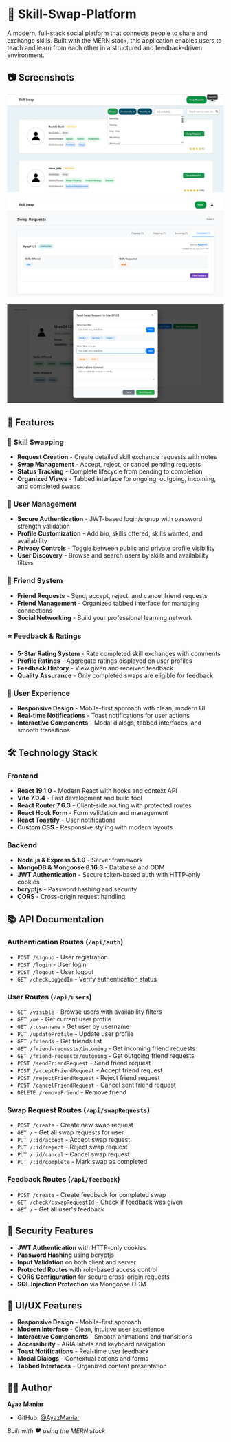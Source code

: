 # 🔄 Skill-Swap-Platform

A modern, full-stack social platform that connects people to share and exchange skills. Built with the MERN stack, this application enables users to teach and learn from each other in a structured and feedback-driven environment.

## 📷 Screenshots

![Skill Swap Platform](Photos/Skill%20Swap%20Platform.webp)

![Skill Swap Platform Interface](Photos/Skill%20Swap%20Platform%202.png)

![Skill Swap Platform Features](Photos/Skill%20Swap%20Platform%203.png)

## 🌟 Features

### 🔄 **Skill Swapping**
- **Request Creation** - Create detailed skill exchange requests with notes
- **Swap Management** - Accept, reject, or cancel pending requests
- **Status Tracking** - Complete lifecycle from pending to completion
- **Organized Views** - Tabbed interface for ongoing, outgoing, incoming, and completed swaps

### 👤 **User Management**
- **Secure Authentication** - JWT-based login/signup with password strength validation
- **Profile Customization** - Add bio, skills offered, skills wanted, and availability
- **Privacy Controls** - Toggle between public and private profile visibility
- **User Discovery** - Browse and search users by skills and availability filters

### 🤝 **Friend System**
- **Friend Requests** - Send, accept, reject, and cancel friend requests
- **Friend Management** - Organized tabbed interface for managing connections
- **Social Networking** - Build your professional learning network

### ⭐ **Feedback & Ratings**
- **5-Star Rating System** - Rate completed skill exchanges with comments
- **Profile Ratings** - Aggregate ratings displayed on user profiles
- **Feedback History** - View given and received feedback
- **Quality Assurance** - Only completed swaps are eligible for feedback

### 📱 **User Experience**
- **Responsive Design** - Mobile-first approach with clean, modern UI
- **Real-time Notifications** - Toast notifications for user actions
- **Interactive Components** - Modal dialogs, tabbed interfaces, and smooth transitions

## 🛠️ Technology Stack

### **Frontend**
- **React 19.1.0** - Modern React with hooks and context API
- **Vite 7.0.4** - Fast development and build tool
- **React Router 7.6.3** - Client-side routing with protected routes
- **React Hook Form** - Form validation and management
- **React Toastify** - User notifications
- **Custom CSS** - Responsive styling with modern layouts

### **Backend**
- **Node.js & Express 5.1.0** - Server framework
- **MongoDB & Mongoose 8.16.3** - Database and ODM
- **JWT Authentication** - Secure token-based auth with HTTP-only cookies
- **bcryptjs** - Password hashing and security
- **CORS** - Cross-origin request handling

## 📚 API Documentation

### **Authentication Routes** (`/api/auth`)
- `POST /signup` - User registration
- `POST /login` - User login
- `POST /logout` - User logout
- `GET /checkLoggedIn` - Verify authentication status

### **User Routes** (`/api/users`)
- `GET /visible` - Browse users with availability filters
- `GET /me` - Get current user profile
- `GET /:username` - Get user by username
- `PUT /updateProfile` - Update user profile
- `GET /friends` - Get friends list
- `GET /friend-requests/incoming` - Get incoming friend requests
- `GET /friend-requests/outgoing` - Get outgoing friend requests
- `POST /sendFriendRequest` - Send friend request
- `POST /acceptFriendRequest` - Accept friend request
- `POST /rejectFriendRequest` - Reject friend request
- `POST /cancelFriendRequest` - Cancel sent friend request
- `DELETE /removeFriend` - Remove friend

### **Swap Request Routes** (`/api/swapRequests`)
- `POST /create` - Create new swap request
- `GET /` - Get all swap requests for user
- `PUT /:id/accept` - Accept swap request
- `PUT /:id/reject` - Reject swap request
- `PUT /:id/cancel` - Cancel swap request
- `PUT /:id/complete` - Mark swap as completed

### **Feedback Routes** (`/api/feedback`)
- `POST /create` - Create feedback for completed swap
- `GET /check/:swapRequestId` - Check if feedback was given
- `GET /` - Get all user's feedback


## 🔐 Security Features

- **JWT Authentication** with HTTP-only cookies
- **Password Hashing** using bcryptjs
- **Input Validation** on both client and server
- **Protected Routes** with role-based access control
- **CORS Configuration** for secure cross-origin requests
- **SQL Injection Protection** via Mongoose ODM

## 🎨 UI/UX Features

- **Responsive Design** - Mobile-first approach
- **Modern Interface** - Clean, intuitive user experience
- **Interactive Components** - Smooth animations and transitions
- **Accessibility** - ARIA labels and keyboard navigation
- **Toast Notifications** - Real-time user feedback
- **Modal Dialogs** - Contextual actions and forms
- **Tabbed Interfaces** - Organized content presentation


## 👨‍💻 Author

**Ayaz Maniar**
- GitHub: [@AyazManiar](https://github.com/AyazManiar)


*Built with ❤️ using the MERN stack*
